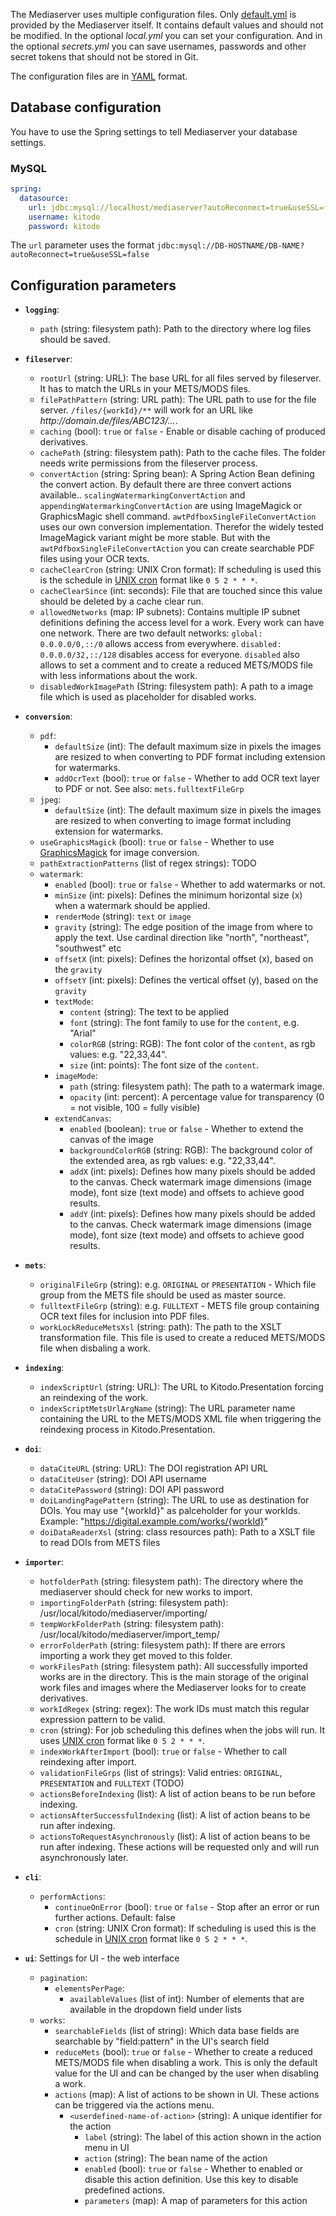 The Mediaserver uses multiple configuration files. Only [default.yml](https://github.com/tuub/kitodo-mediaserver/blob/master/kitodo-mediaserver-core/src/main/resources/config/default.yml) is provided by the Mediaserver itself. It contains default values and should not be modified. In the optional *local.yml* you can set your configuration. And in the optional *secrets.yml* you can save usernames, passwords and other secret tokens that should not be stored in Git.

The configuration files are in [YAML](https://en.wikipedia.org/wiki/YAML) format.

## Database configuration

You have to use the Spring settings to tell Mediaserver your database settings.

### MySQL

```yaml
spring:
  datasource:
    url: jdbc:mysql://localhost/mediaserver?autoReconnect=true&useSSL=false
    username: kitodo
    password: kitodo
```

The `url` parameter uses the format `jdbc:mysql://DB-HOSTNAME/DB-NAME?autoReconnect=true&useSSL=false`

## Configuration parameters

* **`logging`**:
  * `path` (string: filesystem path): Path to the directory where log files should be saved.
  
* **`fileserver`**:
  * `rootUrl` (string: URL): The base URL for all files served by fileserver. It has to match the URLs in your METS/MODS files.
  * `filePathPattern` (string: URL path): The URL path to use for the file server. `/files/{workId}/**` will work for an URL like *http://<span>d</span>omain.de/files/ABC123/...*.
  * `caching` (bool): `true` or `false` - Enable or disable caching of produced derivatives. 
  * `cachePath` (string: filesystem path): Path to the cache files. The folder needs write permissions from the fileserver process.
  * `convertAction` (string: Spring bean): A Spring Action Bean defining the convert action. By default there are three convert actions available.. `scalingWatermarkingConvertAction` and `appendingWatermarkingConvertAction` are using ImageMagick or GraphicsMagic shell command. `awtPdfboxSingleFileConvertAction` uses our own conversion implementation. Therefor the widely tested ImageMagick variant might be more stable. But with the `awtPdfboxSingleFileConvertAction` you can create searchable PDF files using your OCR texts.
  * `cacheClearCron` (string: UNIX Cron format): If scheduling is used this is the schedule in [UNIX cron](https://en.wikipedia.org/wiki/Cron) format like `0 5 2 * * *`.
  * `cacheClearSince` (int: seconds): File that are touched since this value should be deleted by a cache clear run.
  * `allowedNetworks` (map: IP subnets): Contains multiple IP subnet definitions defining the access level for a work. Every work can have one network. There are two default networks: `global: 0.0.0.0/0,::/0` allows access from everywhere. `disabled: 0.0.0.0/32,::/128` disables access for everyone. `disabled` also allows to set a comment and to create a reduced METS/MODS file with less informations about the work.
  * `disabledWorkImagePath` (String: filesystem path): A path to a image file which is used as placeholder for disabled works. 

* **`conversion`**:
  * `pdf`:
    * `defaultSize` (int): The default maximum size in pixels the images are resized to when converting to PDF format including extension for watermarks.
    * `addOcrText` (bool): `true` or `false` - Whether to add OCR text layer to PDF or not. See also: `mets.fulltextFileGrp`
  * `jpeg`:
    * `defaultSize` (int): The default maximum size in pixels the images are resized to when converting to image format including extension for watermarks.
  * `useGraphicsMagick` (bool): `true` or `false` - Whether to use [GraphicsMagick](http://www.graphicsmagick.org/) for image conversion.
  * `pathExtractionPatterns` (list of regex strings): TODO
  * `watermark`:
    * `enabled` (bool): `true` or `false` - Whether to add watermarks or not.
    * `minSize` (int: pixels): Defines the minimum horizontal size (x) when a watermark should be applied.
    * `renderMode` (string): `text` or `image`
    * `gravity` (string): The edge position of the image from where to apply the text. Use cardinal direction like "north", "northeast", "southwest" etc  
    * `offsetX` (int: pixels): Defines the horizontal offset (x), based on the `gravity`
    * `offsetY` (int: pixels): Defines the vertical offset (y), based on the `gravity`
    * `textMode`:
      * `content` (string): The text to be applied
      * `font` (string): The font family to use for the `content`, e.g. "Arial"
      * `colorRGB` (string: RGB): The font color of the `content`, as rgb values: e.g. "22,33,44".
      * `size` (int: points): The font size of the `content`.      
    * `imageMode`:
      * `path` (string: filesystem path): The path to a watermark image.
      * `opacity` (int: percent): A percentage value for transparency (0 = not visible, 100 = fully visible)
    * `extendCanvas`:
      * `enabled` (boolean): `true` or `false` - Whether to extend the canvas of the image
      * `backgroundColorRGB` (string: RGB): The background color of the extended area, as rgb values: e.g. "22,33,44".
      * `addX` (int: pixels): Defines how many pixels should be added to the canvas. Check watermark image dimensions (image mode), font size (text mode) and offsets to achieve good results.  
      * `addY` (int: pixels): Defines how many pixels should be added to the canvas. Check watermark image dimensions (image mode), font size (text mode) and offsets to achieve good results.

* **`mets`**:
  * `originalFileGrp` (string): e.g. `ORIGINAL` or `PRESENTATION` - Which file group from the METS file should be used as master source.
  * `fulltextFileGrp` (string): e.g. `FULLTEXT` - METS file group containing OCR text files for inclusion into PDF files.
  * `workLockReduceMetsXsl` (string: path): The path to the XSLT transformation file. This file is used to create a reduced METS/MODS file when disbaling a work.

* **`indexing`**:
  * `indexScriptUrl` (string: URL): The URL to Kitodo.Presentation forcing an reindexing of the work.
  * `indexScriptMetsUrlArgName` (string): The URL parameter name containing the URL to the METS/MODS XML file when triggering the reindexing process in Kitodo.Presentation.

* **`doi`**:
  * `dataCiteURL` (string: URL): The DOI registration API URL
  * `dataCiteUser` (string): DOI API username
  * `dataCitePassword` (string): DOI API password
  * `doiLandingPagePattern` (string): The URL to use as destination for DOIs. You may use "{workId}" as palceholder for your workIds. Example: "https://digital.example.com/works/{workId}"
  * `doiDataReaderXsl` (string: class resources path): Path to a XSLT file to read DOIs from METS files

* **`importer`**:
  * `hotfolderPath` (string: filesystem path): The directory where the mediaserver should check for new works to import.
  * `importingFolderPath` (string: filesystem path): /usr/local/kitodo/mediaserver/importing/
  * `tempWorkFolderPath` (string: filesystem path): /usr/local/kitodo/mediaserver/import_temp/
  * `errorFolderPath` (string: filesystem path): If there are errors importing a work they get moved to this folder.
  * `workFilesPath` (string: filesystem path): All successfully imported works are in the directory. This is the main storage of the original work files and images where the Mediaserver looks for to create derivatives.
  * `workIdRegex` (string: regex): The work IDs must match this regular expression pattern to be valid.
  * `cron` (string): For job scheduling this defines when the jobs will run. It uses [UNIX cron](https://en.wikipedia.org/wiki/Cron) format like `0 5 2 * * *`.
  * `indexWorkAfterImport` (bool): `true` or `false` - Whether to call reindexing after import.
  * `validationFileGrps` (list of strings): Valid entries: `ORIGINAL`, `PRESENTATION` and `FULLTEXT` (TODO)
  * `actionsBeforeIndexing` (list): A list of action beans to be run before indexing.
  * `actionsAfterSuccessfulIndexing` (list): A list of action beans to be run after indexing.
  * `actionsToRequestAsynchronously` (list): A list of action beans to be run after indexing. These actions will be requested only and will run asynchronously later.

* **`cli`**:
  * `performActions`:
    * `continueOnError` (bool): `true` or `false` - Stop after an error or run further actions. Default: false
    * `cron` (string: UNIX Cron format): If scheduling is used this is the schedule in [UNIX cron](https://en.wikipedia.org/wiki/Cron) format like `0 5 2 * * *`.

* **`ui`**: Settings for UI - the web interface
  * `pagination`:
    * `elementsPerPage`:
      * `availableValues` (list of int): Number of elements that are available in the dropdown field under lists
  * `works`:
    * `searchableFields` (list of string): Which data base fields are searchable by "field:pattern" in the UI's search field
    * `reduceMets` (bool): `true` or `false` - Whether to create a reduced METS/MODS file when disabling a work. This is only the default value for the UI and can be changed by the user when disabling a work.
    * `actions` (map): A list of actions to be shown in UI. These actions can be triggered via the actions menu.
      * `<userdefined-name-of-action>` (string): A unique identifier for the action
        * `label` (string): The label of this action shown in the action menu in UI
        * `action` (string): The bean name of the action
        * `enabled` (bool): `true` or `false` - Whether to enabled or disable this action definition. Use this key to disable predefined actions.
        * `parameters` (map): A map of parameters for this action
